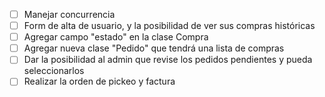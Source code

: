 - [ ] Manejar concurrencia
- [ ] Form de alta de usuario, y la posibilidad de ver sus compras históricas
- [ ] Agregar campo "estado" en la clase Compra
- [ ] Agregar nueva clase "Pedido" que tendrá una lista de compras
- [ ] Dar la posibilidad al admin que revise los pedidos pendientes y pueda seleccionarlos
- [ ] Realizar la orden de pickeo y factura
